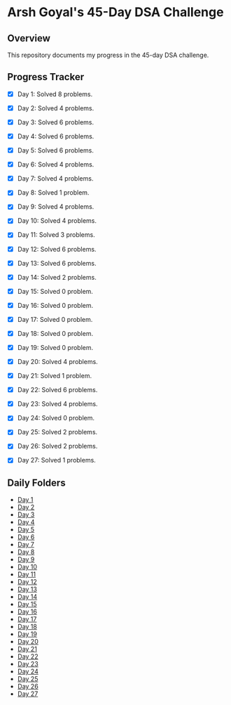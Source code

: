 # Arsh Goyal's 45-Day DSA Challenge

## Overview
This repository documents my progress in the 45-day DSA challenge.

## Progress Tracker
- [x] Day 1: Solved 8 problems.
- [x] Day 2: Solved 4 problems.
- [x] Day 3: Solved 6 problems.
- [x] Day 4: Solved 6 problems.
- [x] Day 5: Solved 6 problems.
- [x] Day 6: Solved 4 problems.
- [x] Day 7: Solved 4 problems.
- [x] Day 8: Solved 1 problem.
- [x] Day 9: Solved 4 problems.
- [x] Day 10: Solved 4 problems.
- [x] Day 11: Solved 3 problems.
- [x] Day 12: Solved 6 problems.
- [x] Day 13: Solved 6 problems.
- [x] Day 14: Solved 2 problems.
- [x] Day 15: Solved 0 problem.
- [x] Day 16: Solved 0 problem.
- [x] Day 17: Solved 0 problem.
- [x] Day 18: Solved 0 problem.
- [x] Day 19: Solved 0 problem.
- [x] Day 20: Solved 4 problems.
- [x] Day 21: Solved 1 problem.
- [x] Day 22: Solved 6 problems.
- [x] Day 23: Solved 4 problems.
- [x] Day 24: Solved 0 problem.
- [x] Day 25: Solved 2 problems.
- [x] Day 26: Solved 2 problems.
- [x] Day 27: Solved 1 problems.


## Daily Folders
- [Day 1](./Day01)
- [Day 2](./Day02)
- [Day 3](./Day03)
- [Day 4](./Day04)
- [Day 5](./Day05)
- [Day 6](./Day06)
- [Day 7](./Day07)
- [Day 8](./Day08)
- [Day 9](./Day09)
- [Day 10](./Day10)
- [Day 11](./Day11)
- [Day 12](./Day12)
- [Day 13](./Day13)
- [Day 14](./Day14)
- [Day 15](./Day15)
- [Day 16](./Day16)
- [Day 17](./Day17)
- [Day 18](./Day18)
- [Day 19](./Day19)
- [Day 20](./Day20)
- [Day 21](./Day21)
- [Day 22](./Day22)
- [Day 23](./Day23)
- [Day 24](./Day24)
- [Day 25](./Day25)
- [Day 26](./Day26)
- [Day 27](./Day26)








